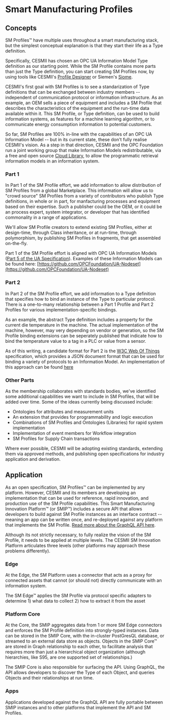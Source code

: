# Smart Manufacturing Profiles

## Concepts

SM Profiles™ have multiple uses throughout a smart manufacturing stack, but the simplest conceptual explanation is that they start their life as a Type definition.

Specifically, CESMII has chosen an OPC UA Information Model Type definition as our starting point. While the SM Profile contains more parts than just the Type definition, you can start creating SM Profiles now, by using tools like CESMII's [Profile Designer](https://profiledesigner.cesmii.net) or Siemen's [Siome](https://support.industry.siemens.com/cs/document/109755133/siemens-opc-ua-modeling-editor-(siome)?lc=en-WW&dti=0).

CESMII's first goal with SM Profiles is to see a standarization of Type definitions that can be exchanged between industry members -- independent of communication protocol or information infrastructure. As an example, an OEM sells a piece of equipment and includes a SM Profile that describes the characteristics of the equipment and the run-time data available within it. This SM Profile, or Type definition, can be used to build information systems, as features for a machine learning algorithm, or to communicate energy consumption information to potential customers.

So far, SM Profiles are 100% in-line with the capabilities of an OPC UA Information Model -- but in its current state, these don't fully realise CESMII's vision. As a step in that direction, CESMII and the OPC Foundation run a joint working group that make Information Models redistributable, via a free and open source [Cloud Library](https://github.com/cesmii/CESMII-CloudLibrary), to allow the programmatic retrieval information models in an information system.

### Part 1

In Part 1 of the SM Profile effort, we add information to allow distribution of SM Profiles from a global Marketplace. This information will allow us to "crowd source" SM Profiles from a variety of contributors who publish Type definitions, in whole or in part, for manfacturing processes and equipment based on their expertise. Such a publisher could be the OEM, or it could be an process expert, system integrator, or developer that has identified commonality in a range of applications.

We'll allow SM Profile creators to extend existing SM Profiles, either at design-time, through Class inheritance, or at run-time, through polymorphism, by publishing SM Profiles in fragments, that get assembled on-the-fly.

Part 1 of the SM Profile effort is aligned with OPC UA Information Models ([Part 5 of the UA Specification](https://reference.opcfoundation.org/v104/Core/docs/Part5/)). Examples of these Information Models can be found here:
[https://github.com/OPCFoundation/UA-Nodeset](https://github.com/OPCFoundation/UA-Nodeset)

### Part 2

In Part 2 of the SM Profile effort, we add information to a Type definition that specifies how to bind an instance of the Type to particular protocol. There is a one-to-many relationship between a Part 1 Profile and Part 2 Profiles for various implementation-specific bindings.

As an example, the abstract Type definition includes a property for the current die temperature in the machine. The actual implementation of the machine, however, may very depending on vendor or generation, so the SM Profile binding extensions can be seperately published that indicate how to bind the temperature value to a tag in a PLC or value from a sensor.

As of this writing, a candidate format for Part 2 is the [W3C Web Of Things](https://www.w3.org/WoT/) specification, which provides a JSON document format that can be used for binding a variety of protocols to an Information Model. An implementation of this approach can be found [here](https://github.com/OPCFoundation/UA-EdgeTranslator)

### Other Parts

As the membership collaborates with standards bodies, we've identified some additional capabilities we want to include in SM Profiles, that will be added over time. Some of the ideas currently being discussed include:
- Ontologies for attributes and measurement units
- An extension that provides for programmability and logic execution
- Combinations of SM Profiles and Ontologies (Libraries) for rapid system implementation
- Implementation of event members for Workflow integration
- SM Profiles for Supply Chain transactions

Where ever possible, CESMII will be adopting existing standards, extending them via approved methods, and publishing open specifications for industry application and derivation.

## Application

As an open specification, SM Profiles™ can be implemented by any platform. However, CESMII and its members are developing an implementation that can be used for reference, rapid innovation, and production use of the SM Profile capabilities. This Smart Manufacturing Innovation Platform™ (or SMIP™) includes a secure API that allows developers to build against SM Profile instances as an interface contract -- meaning an app can be written once, and re-deployed against any platform that implements the SM Profile. [Read more about the GraphQL API here](https://github.com/cesmii/API).

Although its not strictly necessary, to fully realize the vision of the SM Profile, it needs to be applied at multiple levels. The CESMII SM Innovation Platform articulates three levels (other platforms may approach these problems differently).

### Edge

At the Edge, the SM Platform uses a connector that acts as a proxy for connected assets that cannot (or should not) directly communicate with an information system.

The SM Edge™ applies the SM Profile via protocol specific adapters to determine 1) what data to collect 2) how to extract it from the asset

### Platform Core

At the Core, the SMIP aggregates data from 1 or more SM Edge connectors and enforces the SM Profile definition into strongly-typed instances. Data can be stored in the SMIP Core, with the in-cluster PostGresQL database, or streamed to an external data store as objects. Objects in the SMIP Core™ are stored in Graph relationship to each other, to facilitate analysis that requires more than just a hierarchical object organization (although hierarchies, like S95, are one supported set of relationships.)

The SMIP Core is also responsible for surfacing the API. Using GraphQL, the API allows developers to discover the Type of each Object, and queries Objects and their relationships at run time.

### Apps

Applications developed against the GraphQL API are fully portable between SMIP instances and to other platforms that implement the API and SM Profiles.
